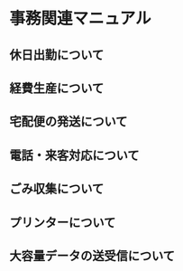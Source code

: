 # 事務関連マニュアル

## 休日出勤について

## 経費生産について

## 宅配便の発送について

## 電話・来客対応について

## ごみ収集について

## プリンターについて

## 大容量データの送受信について
